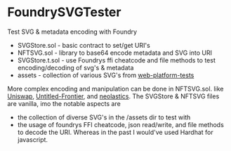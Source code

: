 # FoundrySVGTester
Test SVG &amp; metadata encoding with Foundry

- SVGStore.sol - basic contract to set/get URI's
- NFTSVG.sol - library to base64 encode metadata and SVG into URI
- SVGStore.t.sol - use Foundrys ffi cheatcode and file methods to test encoding/decoding of svg's & metadata
- assets - collection of various SVG's from [web-platform-tests](https://github.com/web-platform-tests/wpt)

More complex encoding and manipulation can be done in NFTSVG.sol. like [Uniswap](https://github.com/Uniswap/v3-periphery/blob/main/contracts/libraries/NFTSVG.sol), [Untitled-Frontier](https://github.com/Untitled-Frontier/tlatc/blob/02ce8d629fdf4efeb8eea5fec1deea8b9bdb5542/packages/hardhat/contracts/AnchorCertificates.sol#L178), and [neolastics](https://github.com/simondlr/neolastics/blob/3836ff425b32665d338d6669b078d43c9dddaf10/packages/hardhat/contracts/ERC721.sol#L172).
The SVGStore & NFTSVG files are vanilla, imo the notable aspects are 
- the collection of diverse SVG's in the /assets dir to test with
- the usage of foundrys FFI cheatcode, json read/write, and file methods to decode the URI. Whereas in the past I would've used Hardhat for javascript.
